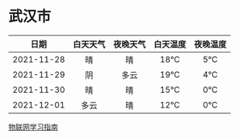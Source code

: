 # 武汉市
|日期|白天天气|夜晚天气|白天温度|夜晚温度|
|:--:|:--:|:--:|:--:|:--:|
|2021-11-28|晴|晴|18℃|5℃|
|2021-11-29|阴|多云|19℃|4℃|
|2021-11-30|晴|晴|15℃|0℃|
|2021-12-01|多云|晴|12℃|0℃|
 
[物联网学习指南](http://doc.lziqi.top/IoT)
